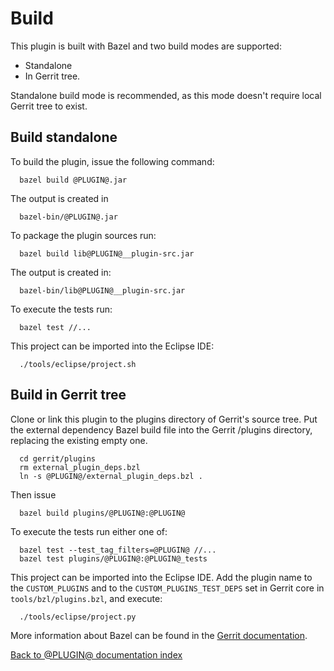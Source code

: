 Build
=====

This plugin is built with Bazel and two build modes are supported:

* Standalone
* In Gerrit tree.

Standalone build mode is recommended, as this mode doesn't require local Gerrit
tree to exist.

## Build standalone

To build the plugin, issue the following command:

```
  bazel build @PLUGIN@.jar
```

The output is created in

```
  bazel-bin/@PLUGIN@.jar
```

To package the plugin sources run:

```
  bazel build lib@PLUGIN@__plugin-src.jar
```

The output is created in:

```
  bazel-bin/lib@PLUGIN@__plugin-src.jar
```

To execute the tests run:

```
  bazel test //...
```

This project can be imported into the Eclipse IDE:

```
  ./tools/eclipse/project.sh
```

## Build in Gerrit tree

Clone or link this plugin to the plugins directory of Gerrit's
source tree. Put the external dependency Bazel build file into
the Gerrit /plugins directory, replacing the existing empty one.

```
  cd gerrit/plugins
  rm external_plugin_deps.bzl
  ln -s @PLUGIN@/external_plugin_deps.bzl .
```

Then issue

```
  bazel build plugins/@PLUGIN@:@PLUGIN@
```

To execute the tests run either one of:

```
  bazel test --test_tag_filters=@PLUGIN@ //...
  bazel test plugins/@PLUGIN@:@PLUGIN@_tests
```

This project can be imported into the Eclipse IDE.
Add the plugin name to the `CUSTOM_PLUGINS` and to the
`CUSTOM_PLUGINS_TEST_DEPS` set in Gerrit core in
`tools/bzl/plugins.bzl`, and execute:

```
  ./tools/eclipse/project.py
```

More information about Bazel can be found in the [Gerrit
documentation](../../../Documentation/dev-bazel.html).

[Back to @PLUGIN@ documentation index][index]

[index]: index.html
